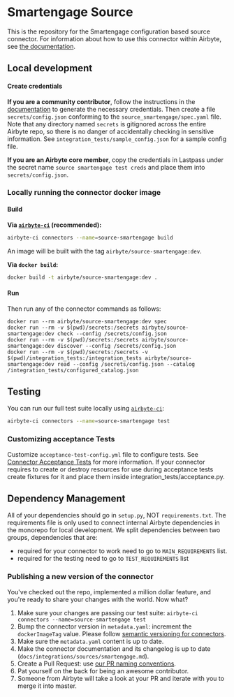 # Smartengage Source

This is the repository for the Smartengage configuration based source connector. For information
about how to use this connector within Airbyte, see
[the documentation](https://docs.airbyte.io/integrations/sources/smartengage).

## Local development

#### Create credentials

**If you are a community contributor**, follow the instructions in the
[documentation](https://docs.airbyte.io/integrations/sources/smartengage) to generate the necessary
credentials. Then create a file `secrets/config.json` conforming to the
`source_smartengage/spec.yaml` file. Note that any directory named `secrets` is gitignored across
the entire Airbyte repo, so there is no danger of accidentally checking in sensitive information.
See `integration_tests/sample_config.json` for a sample config file.

**If you are an Airbyte core member**, copy the credentials in Lastpass under the secret name
`source smartengage test creds` and place them into `secrets/config.json`.

### Locally running the connector docker image

#### Build

**Via
[`airbyte-ci`](https://github.com/airbytehq/airbyte/blob/master/airbyte-ci/connectors/pipelines/README.md)
(recommended):**

```bash
airbyte-ci connectors --name=source-smartengage build
```

An image will be built with the tag `airbyte/source-smartengage:dev`.

**Via `docker build`:**

```bash
docker build -t airbyte/source-smartengage:dev .
```

#### Run

Then run any of the connector commands as follows:

```
docker run --rm airbyte/source-smartengage:dev spec
docker run --rm -v $(pwd)/secrets:/secrets airbyte/source-smartengage:dev check --config /secrets/config.json
docker run --rm -v $(pwd)/secrets:/secrets airbyte/source-smartengage:dev discover --config /secrets/config.json
docker run --rm -v $(pwd)/secrets:/secrets -v $(pwd)/integration_tests:/integration_tests airbyte/source-smartengage:dev read --config /secrets/config.json --catalog /integration_tests/configured_catalog.json
```

## Testing

You can run our full test suite locally using
[`airbyte-ci`](https://github.com/airbytehq/airbyte/blob/master/airbyte-ci/connectors/pipelines/README.md):

```bash
airbyte-ci connectors --name=source-smartengage test
```

### Customizing acceptance Tests

Customize `acceptance-test-config.yml` file to configure tests. See
[Connector Acceptance Tests](https://docs.airbyte.com/connector-development/testing-connectors/connector-acceptance-tests-reference)
for more information. If your connector requires to create or destroy resources for use during
acceptance tests create fixtures for it and place them inside integration_tests/acceptance.py.

## Dependency Management

All of your dependencies should go in `setup.py`, NOT `requirements.txt`. The requirements file is
only used to connect internal Airbyte dependencies in the monorepo for local development. We split
dependencies between two groups, dependencies that are:

- required for your connector to work need to go to `MAIN_REQUIREMENTS` list.
- required for the testing need to go to `TEST_REQUIREMENTS` list

### Publishing a new version of the connector

You've checked out the repo, implemented a million dollar feature, and you're ready to share your
changes with the world. Now what?

1. Make sure your changes are passing our test suite:
   `airbyte-ci connectors --name=source-smartengage test`
2. Bump the connector version in `metadata.yaml`: increment the `dockerImageTag` value. Please
   follow
   [semantic versioning for connectors](https://docs.airbyte.com/contributing-to-airbyte/resources/pull-requests-handbook/#semantic-versioning-for-connectors).
3. Make sure the `metadata.yaml` content is up to date.
4. Make the connector documentation and its changelog is up to date
   (`docs/integrations/sources/smartengage.md`).
5. Create a Pull Request: use
   [our PR naming conventions](https://docs.airbyte.com/contributing-to-airbyte/resources/pull-requests-handbook/#pull-request-title-convention).
6. Pat yourself on the back for being an awesome contributor.
7. Someone from Airbyte will take a look at your PR and iterate with you to merge it into master.
